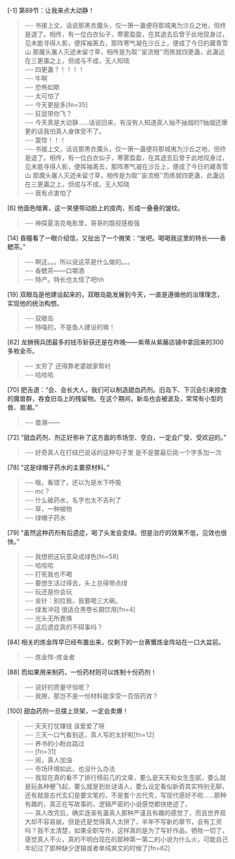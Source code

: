 
[-1] 第89节：让我来点大动静！
>--- 书接上文，话说那黑衣魔头，仅一箫一蛊便将那城夷为沙丘之地，但终是退了。相传，有一位白衣仙子，寒雾盈盈，在其退去后曾于此地现身过，见未能寻得人影，便挥袖离去，那阵寒气凝在沙丘上，便成了今日的藏青雪山
那魔头屠人灭迹未留寸草，相传是为取''宙流根''而练就四更蛊，此蛊远在三更蛊之上，但成与不成，无人知晓<br>
>--- 四更蛊？！！！！<br>
>--- 牛啊<br>
>--- 恐怖如斯<br>
>--- 太可怕了<br>
>--- 今天更挺多[fn=35]<br>
>--- 狂鼠带你飞？<br>
>--- 今天真是大动静……话说回来，有没有人知道真人抽不抽烟的?抽烟还爆更的话我怕真人身体受不了。<br>
>--- 震惊！！！<br>
>--- 书接上文，话说那黑衣魔头，仅一箫一蛊便将那城夷为沙丘之地，但终是退了。相传，有一位白衣仙子，寒雾盈盈，在其退去后曾于此地现身过，见未能寻得人影，便挥袖离去，那阵寒气凝在沙丘上，便成了今日的藏青雪山
那魔头屠人灭迹未留寸草，相传是为取''宙流根''而练就四更蛊，此蛊远在三更蛊之上，但成与不成，无人知晓<br>
>--- 我有点害怕了<br>

[6] 他面色暗黄，这一笑便带动脸上的皮肉，形成一叠叠的皱纹。
>--- 神探夏洛克电影里，哥哥的既视感极强<br>

[14] 昏瞳看了一眼介绍信，又扯出了一个微笑：“坐吧。喝喝我这里的特长——香鳃茶。”
>--- 啊这。。。所以说这茶是什么做的。。。<br>
>--- 香鳃茶——口嚼酒<br>
>--- 特产。特长也太怪了吧hh<br>

[19] 双眼岛是他建设起来的，双眼岛能发展到今天，一直是遵循他的治理理念，实现他的统治构想。
>--- 双眼岛<br>
>--- 特喵的，不是鱼人建设的嘛！<br>

[62] 龙狮佣兵团最多的钱币斩获还是在昨晚——紫蒂从紫藤店铺中拿回来的300多枚金币。
>--- 太穷了  还得靠老婆娘家帮衬<br>
>--- 哈哈哈<br>

[70] 肥舌道：“会、会长大人，我们可以制造甜血药剂。旧岛下、下沉会引来掠食的魔兽群，吞食旧岛上的残留物。在这个期间，新岛也会被波及，常常有小型的兽、兽潮。”
>--- 兽潮——<br>

[72] “甜血药剂、剂正好弥补了这方面的市场空、空白，一定会广受、受欢迎的。”
>--- 好奇真人在打结巴说话的这种句子里  是不是要最后挑一个字多加一次<br>

[78] “这是绿帽子药水的主要原材料。”
>--- 哦，看错了，还以为是水下呼吸<br>
>--- mc？<br>
>--- 什么破药水，名字也太不吉利了<br>
>--- 草，一种植物<br>
>--- 绿帽子药水<br>

[79] “虽然这种药剂有后遗症，喝了头发会变绿。但是治疗的效果不低，见效也很快。”
>--- 我想把这玩意染成绿色[fn=58]<br>
>--- 哈哈哈<br>
>--- 打死我也不喝<br>
>--- 要想生活过得去，头上总得带点绿<br>
>--- 玩还是你会玩<br>
>--- 金针：别拉我，我要喝三大碗。<br>
>--- 绿发冲冠
很适合黑卷长期饮用[fn=4]<br>
>--- 光头无所畏惧<br>
>--- 这后遗症真的不碍事吗？<br>

[84] 相关的炼金阵早已经布置出来，仅剩下的一台黄蟹炼金阵站在一口大盆前。
>--- 炼金阵-炼金者<br>

[88] 而如果用来制药，一份药材则可以炼制十份药剂！
>--- 说好的质量守恒呢？<br>
>--- 我擦，那岂不是一份材料能享受一百倍药效？<br>

[100] 甜血药剂一旦摆上货架，一定会卖爆！
>--- 天天打仗赚钱   该爱爱了呀<br>
>--- 三天一口气看到这，真人写的太好啦[fn=12]<br>
>--- 养书的小粉丝路过<br>
>--- [fn=31]<br>
>--- 阅，真人加油<br>
>--- 市场环境如此，也没什么办法<br>
>--- 我现在真的看不了排行榜前几的文章，要么是天天和女生歪腻，要么就是玩各种梗飞起，要么就是到处谜语人，要么设定看似新奇其实特别无聊，还有就是古代玄幻是要文笔的，不是套个古代壳，写现代感好不啦......那种有趣的，真正在写故事的，逻辑严密的小说感觉都快绝迹了。<br>
>--- 真人改完后，确实逐渐有蛊真人那种严谨且有趣的感觉了，而且世界观大却不容易崩，但是还是觉得真人太拼了，半年不写新的章节，会有工资吗？我不太清楚，如果全职写作，这样真的是为了写好作品，牺牲一切了，感觉真人不火，真的不明白现在的那种第一第二的小说为什么火，可能自己年纪过了那种缺少逻辑或者单纯爽文的时候了[fn=62]<br>

